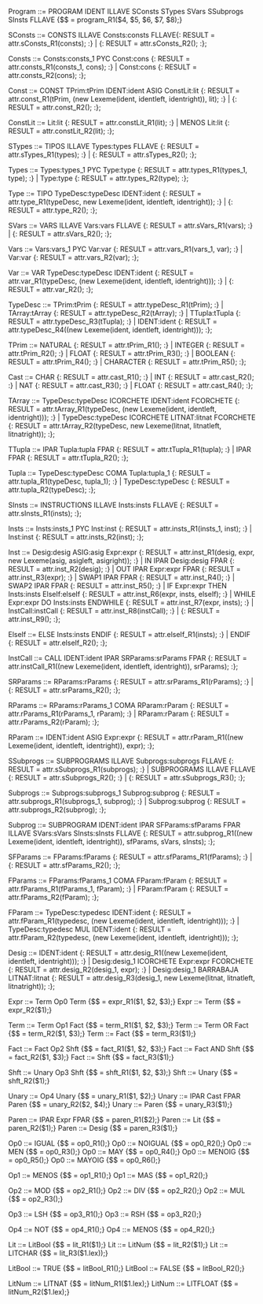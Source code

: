 Program ::= PROGRAM IDENT ILLAVE SConsts STypes SVars SSubprogs SInsts FLLAVE
    {$$ = program_R1($4, $5, $6, $7, $8);}


SConsts ::= CONSTS ILLAVE Consts:consts FLLAVE{:
    RESULT = attr.sConsts_R1(consts);
:}
          | {:
    RESULT = attr.sConsts_R2();
:};

Consts ::= Consts:consts_1 PYC Const:cons {:
    RESULT = attr.consts_R1(consts_1, cons);
:}
         | Const:cons {:
    RESULT = attr.consts_R2(cons);
:};

Const ::= CONST TPrim:tPrim IDENT:ident ASIG ConstLit:lit {:
    RESULT = attr.const_R1(tPrim, (new Lexeme(ident, identleft, identright)), lit);
:}
        | {:
    RESULT = attr.const_R2();
:};

ConstLit ::= Lit:lit {:
    RESULT = attr.constLit_R1(lit);
:}
        | MENOS Lit:lit {:
    RESULT = attr.constLit_R2(lit);
:};


STypes ::= TIPOS ILLAVE Types:types FLLAVE {:
    RESULT = attr.sTypes_R1(types);
:}
         | {:
    RESULT = attr.sTypes_R2();
:};

Types ::= Types:types_1 PYC Type:type {:
    RESULT = attr.types_R1(types_1, type);
:}
        | Type:type {:
    RESULT = attr.types_R2(type);
:};

Type ::= TIPO TypeDesc:typeDesc IDENT:ident {:
    RESULT = attr.type_R1(typeDesc, new Lexeme(ident, identleft, identright));
:}
       | {:
    RESULT = attr.type_R2();
:};


SVars ::= VARS ILLAVE Vars:vars FLLAVE {:
    RESULT = attr.sVars_R1(vars);
:}
        | {:
    RESULT = attr.sVars_R2();
:};

Vars ::= Vars:vars_1 PYC Var:var {:
    RESULT = attr.vars_R1(vars_1, var);
:}
       | Var:var {:
    RESULT = attr.vars_R2(var);
:};

Var ::= VAR TypeDesc:typeDesc IDENT:ident {:
    RESULT = attr.var_R1(typeDesc, (new Lexeme(ident, identleft, identright)));
:}
      | {:
    RESULT = attr.var_R2();
:};

TypeDesc ::= TPrim:tPrim {:
    RESULT = attr.typeDesc_R1(tPrim);
:}
           | TArray:tArray {:
    RESULT = attr.typeDesc_R2(tArray);
:}
           | TTupla:tTupla {:
    RESULT = attr.typeDesc_R3(tTupla);
:}
           | IDENT:ident {:
    RESULT = attr.typeDesc_R4((new Lexeme(ident, identleft, identright)));
:};


TPrim ::= NATURAL {:
    RESULT = attr.tPrim_R1();
:}
        | INTEGER {:
    RESULT = attr.tPrim_R2();
:}
        | FLOAT {:
    RESULT = attr.tPrim_R3();
:}
        | BOOLEAN {:
    RESULT = attr.tPrim_R4();
:}
        | CHARACTER {:
    RESULT = attr.tPrim_R5();
:};

Cast ::= CHAR {:
    RESULT = attr.cast_R1();
:}
       | INT {:
    RESULT = attr.cast_R2();
:}
       | NAT {:
    RESULT = attr.cast_R3();
:}
       | FLOAT {:
    RESULT = attr.cast_R4();
:};


TArray ::= TypeDesc:typeDesc ICORCHETE IDENT:ident FCORCHETE {:
    RESULT = attr.tArray_R1(typeDesc, (new Lexeme(ident, identleft, identright)));
:}
         | TypeDesc:typeDesc ICORCHETE LITNAT:litnat FCORCHETE {:
    RESULT = attr.tArray_R2(typeDesc, new Lexeme(litnat, litnatleft, litnatright));
:};


TTupla ::= IPAR Tupla:tupla FPAR {:
    RESULT = attr.tTupla_R1(tupla);
:}
         | IPAR FPAR {:
    RESULT = attr.tTupla_R2();
:};

Tupla ::= TypeDesc:typeDesc COMA Tupla:tupla_1 {:
    RESULT = attr.tupla_R1(typeDesc, tupla_1);
:}
        | TypeDesc:typeDesc {:
    RESULT = attr.tupla_R2(typeDesc);
:};


SInsts ::= INSTRUCTIONS ILLAVE Insts:insts FLLAVE {:
    RESULT = attr.sInsts_R1(insts);
:};

Insts ::= Insts:insts_1 PYC Inst:inst {:
    RESULT = attr.insts_R1(insts_1, inst);
:}
        | Inst:inst {:
    RESULT = attr.insts_R2(inst);
:};

Inst ::= Desig:desig ASIG:asig Expr:expr {:
    RESULT = attr.inst_R1(desig, expr, new Lexeme(asig, asigleft, asigright));
:}
       | IN IPAR Desig:desig FPAR {:
    RESULT = attr.inst_R2(desig);
:}
       | OUT IPAR Expr:expr FPAR {:
    RESULT = attr.inst_R3(expr);
:}
       | SWAP1 IPAR FPAR {:
    RESULT = attr.inst_R4();
:}
       | SWAP2 IPAR FPAR {:
    RESULT = attr.inst_R5();
:}
       | IF Expr:expr THEN Insts:insts ElseIf:elseIf {:
    RESULT = attr.inst_R6(expr, insts, elseIf);
:}
       | WHILE Expr:expr DO Insts:insts ENDWHILE {:
    RESULT = attr.inst_R7(expr, insts);
:}
       | InstCall:instCall {:
    RESULT = attr.inst_R8(instCall);
:}
       | {:
    RESULT = attr.inst_R9();
:};


ElseIf ::= ELSE Insts:insts ENDIF {:
    RESULT = attr.elseIf_R1(insts);
:}
         | ENDIF {:
    RESULT = attr.elseIf_R2();
:};

InstCall ::= CALL IDENT:ident IPAR SRParams:srParams FPAR {:
    RESULT = attr.instCall_R1((new Lexeme(ident, identleft, identright)), srParams);
:};


SRParams ::= RParams:rParams {:
    RESULT = attr.srParams_R1(rParams);
:}
       | {:
    RESULT = attr.srParams_R2();
:};

RParams ::= RParams:rParams_1 COMA RParam:rParam {:
    RESULT = attr.rParams_R1(rParams_1, rParam);
:}
          | RParam:rParam {:
    RESULT = attr.rParams_R2(rParam);
:};

RParam ::= IDENT:ident ASIG Expr:expr {:
    RESULT = attr.rParam_R1((new Lexeme(ident, identleft, identright)), expr);
:};


SSubprogs ::= SUBPROGRAMS ILLAVE Subprogs:subprogs FLLAVE {:
    RESULT = attr.sSubprogs_R1(subprogs);
:}
            | SUBPROGRAMS ILLAVE FLLAVE {:
    RESULT = attr.sSubprogs_R2();
:}
            | {:
    RESULT = attr.sSubprogs_R3();
:};

Subprogs ::= Subprogs:subprogs_1 Subprog:subprog {:
    RESULT = attr.subprogs_R1(subprogs_1, subprog);
:}
           | Subprog:subprog {:
    RESULT = attr.subprogs_R2(subprog);
:};

Subprog ::= SUBPROGRAM IDENT:ident IPAR SFParams:sfParams FPAR ILLAVE SVars:sVars SInsts:sInsts FLLAVE {:
    RESULT = attr.subprog_R1((new Lexeme(ident, identleft, identright)), sfParams, sVars, sInsts);
:};


SFParams ::= FParams:fParams {:
    RESULT = attr.sfParams_R1(fParams);
:}
           | {:
    RESULT = attr.sfParams_R2();
:};

FParams ::= FParams:fParams_1 COMA FParam:fParam {:
    RESULT = attr.fParams_R1(fParams_1, fParam);
:}
          | FParam:fParam {:
    RESULT = attr.fParams_R2(fParam);
:};

FParam ::= TypeDesc:typedesc IDENT:ident {:
    RESULT = attr.fParam_R1(typedesc, (new Lexeme(ident, identleft, identright)));
:}
         | TypeDesc:typedesc MUL IDENT:ident {:
    RESULT = attr.fParam_R2(typedesc, (new Lexeme(ident, identleft, identright)));
:};


Desig ::= IDENT:ident {:
    RESULT = attr.desig_R1((new Lexeme(ident, identleft, identright)));
:}
        | Desig:desig_1 ICORCHETE Expr:expr FCORCHETE {:
    RESULT = attr.desig_R2(desig_1, expr);
:}
        | Desig:desig_1 BARRABAJA LITNAT:litnat {:
    RESULT = attr.desig_R3(desig_1, new Lexeme(litnat, litnatleft, litnatright));
:};


Expr ::= Term Op0 Term {$$ = expr_R1($1, $2, $3);}
Expr ::= Term {$$ = expr_R2($1);}


Term ::= Term Op1 Fact {$$ = term_R1($1, $2, $3);}
Term ::= Term OR Fact {$$ = term_R2($1, $3);}
Term ::= Fact {$$ = term_R3($1);}

Fact ::= Fact Op2 Shft {$$ = fact_R1($1, $2, $3);}
Fact ::= Fact AND Shft {$$ = fact_R2($1, $3);}
Fact ::= Shft {$$ = fact_R3($1);}

Shft ::= Unary Op3 Shft {$$ = shft_R1($1, $2, $3);}
Shft ::= Unary {$$ = shft_R2($1);}

Unary ::= Op4 Unary {$$ = unary_R1($1, $2);}
Unary ::= IPAR Cast FPAR Paren {$$ = unary_R2($2, $4);}
Unary ::= Paren {$$ = unary_R3($1);}

Paren ::= IPAR Expr FPAR {$$ = paren_R1($2);}
Paren ::= Lit {$$ = paren_R2($1);}
Paren ::= Desig {$$ = paren_R3($1);}


Op0 ::= IGUAL {$$ = op0_R1();}
Op0 ::= NOIGUAL {$$ = op0_R2();}
Op0 ::= MEN {$$ = op0_R3();}
Op0 ::= MAY {$$ = op0_R4();}
Op0 ::= MENOIG {$$ = op0_R5();}
Op0 ::= MAYOIG {$$ = op0_R6();}

Op1 ::= MENOS {$$ = op1_R1();}
Op1 ::= MAS {$$ = op1_R2();}

Op2 ::= MOD {$$ = op2_R1();}
Op2 ::= DIV {$$ = op2_R2();}
Op2 ::= MUL {$$ = op2_R3();}

Op3 ::= LSH {$$ = op3_R1();}
Op3 ::= RSH {$$ = op3_R2();}

Op4 ::= NOT {$$ = op4_R1();}
Op4 ::= MENOS {$$ = op4_R2();}


Lit ::= LitBool {$$ = lit_R1($1);}
Lit ::= LitNum {$$ = lit_R2($1);}
Lit ::= LITCHAR {$$ = lit_R3($1.lex));}

LitBool ::= TRUE {$$ = litBool_R1();}
LitBool ::= FALSE {$$ = litBool_R2();}

LitNum ::= LITNAT {$$ = litNum_R1($1.lex);}
LitNum ::= LITFLOAT {$$ = litNum_R2($1.lex);}